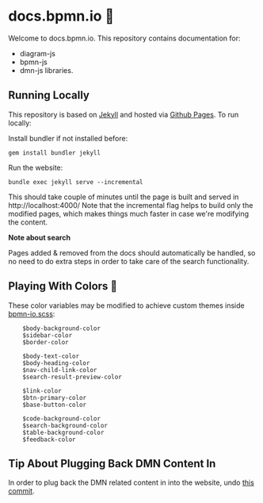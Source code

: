 # docs.bpmn.io :notebook:
Welcome to docs.bpmn.io. This repository contains documentation for:

 - diagram-js
 - bpmn-js
 - dmn-js libraries.

## Running Locally
This repository is based on [Jekyll](https://jekyllrb.com/) and hosted via [Github Pages](https://bpmn-io.github.io/docs.bpmn.io/). To run locally:

Install bundler if not installed before:
```shell
gem install bundler jekyll
```

Run the website:
```shell
bundle exec jekyll serve --incremental
```
This should take couple of minutes until the page is built and served in http://localhost:4000/ Note that the incremental flag helps to build only the modified pages, which makes things much faster in case we're modifying the content.

**Note about search**

Pages added & removed from the docs should automatically be handled, so no need to do extra steps in order to take care of the search functionality.

## Playing With Colors :art:

These color variables may be modified to achieve custom themes inside [bpmn-io.scss](https://github.com/bpmn-io/docs.bpmn.io/blob/master/_sass/color_schemes/bpmn-io.scss):

```
    $body-background-color
    $sidebar-color
    $border-color

    $body-text-color
    $body-heading-color
    $nav-child-link-color
    $search-result-preview-color

    $link-color
    $btn-primary-color
    $base-button-color

    $code-background-color
    $search-background-color
    $table-background-color
    $feedback-color
```

## Tip About Plugging Back DMN Content In

In order to plug back the DMN related content in into the website, undo [this commit](https://github.com/bpmn-io/docs.bpmn.io/commit/df4c780fd1ced6a1e6ccf206c8df37d9a88ec197).
